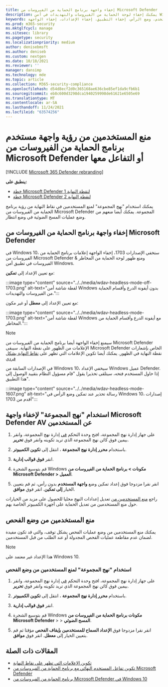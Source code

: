 ```yaml
---
title: إخفاء واجهة برنامج الحماية من الفيروسات من Microsoft Defender
description: يمكنك إخفاء لوحة الحماية من الفيروسات والتهديدات في أمن Windows التطبيق.
keywords: تأمين واجهة المستخدم، وضع الرأس، إخفاء التطبيق، إخفاء الإعدادات، إخفاء الواجهة
ms.prod: m365-security
ms.mktglfcycl: manage
ms.sitesec: library
ms.pagetype: security
ms.localizationpriority: medium
author: denisebmsft
ms.author: deniseb
ms.custom: nextgen
ms.date: 10/18/2021
ms.reviewer: ''
manager: dansimp
ms.technology: mde
ms.topic: article
ms.collection: M365-security-compliance
ms.openlocfilehash: d54d8ecf2d0c365168ae636cbe85ef1da9cfb6b1
ms.sourcegitcommit: eb8c600d3298dca1940259998de61621e6505e69
ms.translationtype: MT
ms.contentlocale: ar-SA
ms.lasthandoff: 11/24/2021
ms.locfileid: "63574256"
---
```

# <a name="prevent-users-from-seeing-or-interacting-with-the-microsoft-defender-antivirus-user-interface"></a>منع المستخدمين من رؤية واجهة مستخدم برنامج الحماية من الفيروسات من Microsoft Defender أو التفاعل معها

[!INCLUDE [Microsoft 365 Defender rebranding](../../includes/microsoft-defender.md)]


**ينطبق على:**
- [خطة Microsoft Defender لنقطة النهاية 1](https://go.microsoft.com/fwlink/p/?linkid=2154037)
- [خطة Microsoft Defender لنقطة النهاية 2](https://go.microsoft.com/fwlink/p/?linkid=2154037)

يمكنك استخدام "نهج المجموعة" لمنع المستخدمين في نقاط النهاية من رؤية برنامج الحماية من الفيروسات من Microsoft Defender المجموعة. يمكنك أيضا منعهم من وضع عمليات المسح الضوئية في وضع انتظار.

## <a name="hide-the-microsoft-defender-antivirus-interface"></a>إخفاء واجهة برنامج الحماية من الفيروسات من Microsoft Defender

في Windows 10، ستخفي الإصدارات 1703، إخفاء الواجهة إعلامات برنامج الحماية من الفيروسات من Microsoft Defender ومنع ظهور لوحة الحماية من المخاطر & الفيروسات في تطبيق أمن Windows.

مع تعيين الإعداد إلى **تمكين**:

:::image type="content" source="../../media/wdav-headless-mode-off-1703.png" alt-text="لقطة شاشة أمن Windows بدون أيقونة الدرع وأقسام الحماية من الفيروسات والتهديدات.":::

مع تعيين الإعداد إلى **معطل** أو غير مكون:

:::image type="content" source="../../media/wdav-headless-mode-1703.png" alt-text="لقطة شاشة أمن Windows مع أيقونة الدرع وأقسام الحماية من المخاطر.":::

> [!NOTE]
> سيمنع إخفاء الواجهة أيضا برنامج الحماية من الفيروسات من Microsoft Defender الإعلامات من الظهور على نقطة النهاية. سيبقى Microsoft Defender الخاص بإشعارات نقطة النهاية في الظهور. يمكنك أيضا تكوين الإعلامات التي تظهر على [نقاط النهاية بشكل فردي](configure-notifications-microsoft-defender-antivirus.md)

في الإصدارات السابقة من Windows 10، سيخفي الإعداد Windows عميل Defender. إذا حاول المستخدم فتحه، سيتلقى تحذيرا يقول "قام مسؤول النظام بتقييد الوصول إلى هذا التطبيق".

:::image type="content" source="../../media/wdav-headless-mode-1607.png" alt-text="رسالة تحذير عند تمكين وضع الرأس في Windows 10، إصدارات أقدم من 1703":::

## <a name="use-group-policy-to-hide-the-microsoft-defender-av-interface-from-users"></a>استخدام "نهج المجموعة" لإخفاء واجهة Microsoft Defender AV عن المستخدمين

1. على جهاز إدارة نهج المجموعة، افتح وحدة التحكم [في](/previous-versions/windows/desktop/gpmc/group-policy-management-console-portal) إدارة نهج المجموعة، وانقر بيمين فوق كائن نهج المجموعة الذي تريد تكوينه وانقر فوق **تحرير**.

2. باستخدام **محرر إدارة نهج المجموعة** ، انتقل إلى **تكوين الكمبيوتر**.

3. انقر **فوق قوالب إدارية**.

4. قم بتوسيع الشجرة Windows **مكونات > برنامج الحماية من الفيروسات من Microsoft Defender > العميل**.

5. انقر نقرا مزدوجا فوق إعداد تمكين وضع **واجهة المستخدم** بدون رأس، ثم قم بتعيين الخيار **إلى تمكين**. انقر فوق **موافق**.

راجع [منع المستخدمين من](configure-local-policy-overrides-microsoft-defender-antivirus.md) تعديل إعدادات النهج محليا للحصول على مزيد من الخيارات حول منع المستخدمين من تعديل الحماية على أجهزة الكمبيوتر الخاصة بهم.

## <a name="prevent-users-from-pausing-a-scan"></a>منع المستخدمين من وضع الفحص

يمكنك منع المستخدمين من وضع عمليات الفحص بشكل توقف، والتي قد تكون مفيدة لضمان عدم مقاطعة عمليات الفحص المجدولة أو عند الطلب من قبل المستخدمين.

> [!NOTE]
> هذا الإعداد غير معتمد على Windows 10.

### <a name="use-group-policy-to-prevent-users-from-pausing-a-scan"></a>استخدام "نهج المجموعة" لمنع المستخدمين من وضع الفحص

1. على جهاز إدارة نهج المجموعة، افتح وحدة التحكم [في](/previous-versions/windows/desktop/gpmc/group-policy-management-console-portal) إدارة نهج المجموعة، وانقر بيمين فوق كائن نهج المجموعة الذي تريد تكوينه وانقر فوق **تحرير**.

2. باستخدام **محرر إدارة نهج المجموعة** ، انتقل إلى **تكوين الكمبيوتر**.

3. انقر **فوق قوالب إدارية**.

4. قم بتوسيع الشجرة Windows **مكونات برنامج الحماية من الفيروسات من Microsoft Defender** \>  \> **المسح الضوئي**.

5. انقر نقرا مزدوجا فوق **الإعداد السماح للمستخدمين بإيقاف الفحص** مؤقتا ثم قم بتعيين الخيار إلى **معطل**. انقر فوق **موافق**.

## <a name="related-articles"></a>المقالات ذات الصلة

- [تكوين الإعلامات التي تظهر على نقاط النهاية](configure-notifications-microsoft-defender-antivirus.md)
- [تكوين تفاعل المستخدم النهائي مع برنامج الحماية من الفيروسات من Microsoft Defender](configure-end-user-interaction-microsoft-defender-antivirus.md)
- [برنامج الحماية من الفيروسات من Microsoft Defender في Windows 10](microsoft-defender-antivirus-in-windows-10.md)
